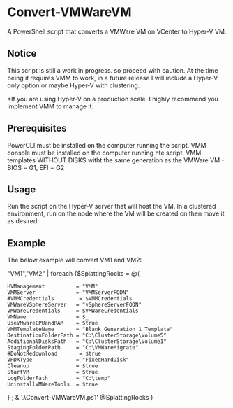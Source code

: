 # Convert-VMWareVM
A PowerShell script that converts a VMWare VM on VCenter to Hyper-V VM.

## Notice
This script is still a work in progress. so proceed with caution. 
At the time being it requires VMM to work, in a future release I will include a Hyper-V only option or maybe Hyper-V with clustering. 

*If you are using Hyper-V on a production scale, I highly recommend you implement VMM to manage it.

## Prerequisites
PowerCLI must be installed on the computer running the script.
VMM console must be installed on the computer running hte script.
VMM templates WITHOUT DISKS witht the same generation as the VMWare VM - BIOS = G1, EFI = G2

## Usage
Run the script on the Hyper-V server that will host the VM. In a clustered environment, run on the node where the VM will be created on then move it as desired.
  
## Example

The below example will convert VM1 and VM2:

"VM1","VM2" | foreach {$SplattingRocks = @{

    HVManagement          = "VMM"
    VMMServer             = "VMMServerFQDN"
    #VMMCredentials        = $VMMCredentials 
    VMWareVSphereServer   = "vSphereServerFQDN"
    VMWareCredentials     = $VMWareCredentials
    VMName                = $_ 
    UseVMwareCPUandRAM    = $true
    VMMTemplateName       = "Blank Generation 1 Template"
    DestinationFolderPath = "C:\ClusterStorage\Volume5"
    AdditionalDisksPath   = "C:\ClusterStorage\Volume1"
    StagingFolderPath     = "C:\VMWareMigrate"
    #DoNotRedownload       = $true
    VHDXType              = "FixedHardDisk"
    Cleanup               = $true
    StartVM               = $true
    LogFolderPath         = "C:\temp"
    UninstallVMWareTools  = $true
} ;
& '.\Convert-VMWareVM.ps1' @SplattingRocks }
